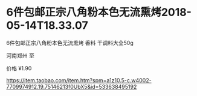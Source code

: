 6件包邮正宗八角粉本色无流熏烤2018-05-14T18.33.07
========================

6件包邮正宗八角粉本色无流熏烤 香料 干调料大全50g

河南郑州 至 

价格
¥1.90

https://item.taobao.com/item.htm?spm=a1z10.5-c.w4002-7709974912.19.75146213f0UbX5&id=533638495192